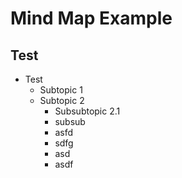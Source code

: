 # Mind Map Example

## Test
- Test
  - Subtopic 1
  - Subtopic 2
    - Subsubtopic 2.1
    - subsub
    - asfd
    - sdfg
    - asd
    - asdf
